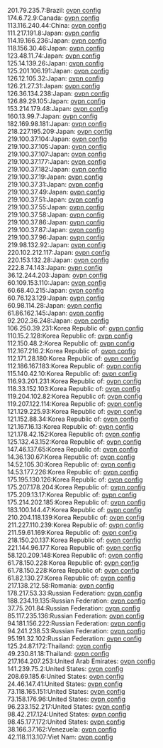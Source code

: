 201.79.235.7:Brazil: [ovpn config](vpn/201_79_235_7.ovpn)  
174.6.72.9:Canada: [ovpn config](vpn/174_6_72_9.ovpn)  
113.116.240.44:China: [ovpn config](vpn/113_116_240_44.ovpn)  
111.217.191.8:Japan: [ovpn config](vpn/111_217_191_8.ovpn)  
114.19.166.236:Japan: [ovpn config](vpn/114_19_166_236.ovpn)  
118.156.30.46:Japan: [ovpn config](vpn/118_156_30_46.ovpn)  
123.48.11.74:Japan: [ovpn config](vpn/123_48_11_74.ovpn)  
125.14.139.26:Japan: [ovpn config](vpn/125_14_139_26.ovpn)  
125.201.106.191:Japan: [ovpn config](vpn/125_201_106_191.ovpn)  
126.12.105.32:Japan: [ovpn config](vpn/126_12_105_32.ovpn)  
126.21.27.31:Japan: [ovpn config](vpn/126_21_27_31.ovpn)  
126.36.134.238:Japan: [ovpn config](vpn/126_36_134_238.ovpn)  
126.89.29.105:Japan: [ovpn config](vpn/126_89_29_105.ovpn)  
153.214.179.48:Japan: [ovpn config](vpn/153_214_179_48.ovpn)  
160.13.99.7:Japan: [ovpn config](vpn/160_13_99_7.ovpn)  
182.169.98.181:Japan: [ovpn config](vpn/182_169_98_181.ovpn)  
218.227.195.209:Japan: [ovpn config](vpn/218_227_195_209.ovpn)  
219.100.37.104:Japan: [ovpn config](vpn/219_100_37_104.ovpn)  
219.100.37.105:Japan: [ovpn config](vpn/219_100_37_105.ovpn)  
219.100.37.107:Japan: [ovpn config](vpn/219_100_37_107.ovpn)  
219.100.37.177:Japan: [ovpn config](vpn/219_100_37_177.ovpn)  
219.100.37.182:Japan: [ovpn config](vpn/219_100_37_182.ovpn)  
219.100.37.19:Japan: [ovpn config](vpn/219_100_37_19.ovpn)  
219.100.37.31:Japan: [ovpn config](vpn/219_100_37_31.ovpn)  
219.100.37.49:Japan: [ovpn config](vpn/219_100_37_49.ovpn)  
219.100.37.51:Japan: [ovpn config](vpn/219_100_37_51.ovpn)  
219.100.37.55:Japan: [ovpn config](vpn/219_100_37_55.ovpn)  
219.100.37.58:Japan: [ovpn config](vpn/219_100_37_58.ovpn)  
219.100.37.86:Japan: [ovpn config](vpn/219_100_37_86.ovpn)  
219.100.37.87:Japan: [ovpn config](vpn/219_100_37_87.ovpn)  
219.100.37.96:Japan: [ovpn config](vpn/219_100_37_96.ovpn)  
219.98.132.92:Japan: [ovpn config](vpn/219_98_132_92.ovpn)  
220.102.212.117:Japan: [ovpn config](vpn/220_102_212_117.ovpn)  
220.153.132.28:Japan: [ovpn config](vpn/220_153_132_28.ovpn)  
222.8.74.143:Japan: [ovpn config](vpn/222_8_74_143.ovpn)  
36.12.244.203:Japan: [ovpn config](vpn/36_12_244_203.ovpn)  
60.109.153.110:Japan: [ovpn config](vpn/60_109_153_110.ovpn)  
60.68.40.215:Japan: [ovpn config](vpn/60_68_40_215.ovpn)  
60.76.123.129:Japan: [ovpn config](vpn/60_76_123_129.ovpn)  
60.98.114.28:Japan: [ovpn config](vpn/60_98_114_28.ovpn)  
61.86.162.145:Japan: [ovpn config](vpn/61_86_162_145.ovpn)  
92.202.36.248:Japan: [ovpn config](vpn/92_202_36_248.ovpn)  
106.250.39.231:Korea Republic of: [ovpn config](vpn/106_250_39_231.ovpn)  
110.15.2.128:Korea Republic of: [ovpn config](vpn/110_15_2_128.ovpn)  
112.150.48.2:Korea Republic of: [ovpn config](vpn/112_150_48_2.ovpn)  
112.167.216.2:Korea Republic of: [ovpn config](vpn/112_167_216_2.ovpn)  
112.171.28.180:Korea Republic of: [ovpn config](vpn/112_171_28_180.ovpn)  
112.186.167.183:Korea Republic of: [ovpn config](vpn/112_186_167_183.ovpn)  
115.140.42.10:Korea Republic of: [ovpn config](vpn/115_140_42_10.ovpn)  
116.93.201.231:Korea Republic of: [ovpn config](vpn/116_93_201_231.ovpn)  
118.33.152.103:Korea Republic of: [ovpn config](vpn/118_33_152_103.ovpn)  
119.204.102.82:Korea Republic of: [ovpn config](vpn/119_204_102_82.ovpn)  
119.207.122.114:Korea Republic of: [ovpn config](vpn/119_207_122_114.ovpn)  
121.129.225.93:Korea Republic of: [ovpn config](vpn/121_129_225_93.ovpn)  
121.152.88.34:Korea Republic of: [ovpn config](vpn/121_152_88_34.ovpn)  
121.167.16.13:Korea Republic of: [ovpn config](vpn/121_167_16_13.ovpn)  
121.178.42.152:Korea Republic of: [ovpn config](vpn/121_178_42_152.ovpn)  
125.132.43.152:Korea Republic of: [ovpn config](vpn/125_132_43_152.ovpn)  
147.46.137.65:Korea Republic of: [ovpn config](vpn/147_46_137_65.ovpn)  
14.36.130.67:Korea Republic of: [ovpn config](vpn/14_36_130_67.ovpn)  
14.52.105.30:Korea Republic of: [ovpn config](vpn/14_52_105_30.ovpn)  
14.53.177.226:Korea Republic of: [ovpn config](vpn/14_53_177_226.ovpn)  
175.195.130.126:Korea Republic of: [ovpn config](vpn/175_195_130_126.ovpn)  
175.207.178.204:Korea Republic of: [ovpn config](vpn/175_207_178_204.ovpn)  
175.209.13.17:Korea Republic of: [ovpn config](vpn/175_209_13_17.ovpn)  
175.214.202.185:Korea Republic of: [ovpn config](vpn/175_214_202_185.ovpn)  
183.100.144.47:Korea Republic of: [ovpn config](vpn/183_100_144_47.ovpn)  
210.204.118.139:Korea Republic of: [ovpn config](vpn/210_204_118_139.ovpn)  
211.227.110.239:Korea Republic of: [ovpn config](vpn/211_227_110_239.ovpn)  
211.59.61.169:Korea Republic of: [ovpn config](vpn/211_59_61_169.ovpn)  
218.150.20.137:Korea Republic of: [ovpn config](vpn/218_150_20_137.ovpn)  
221.144.96.177:Korea Republic of: [ovpn config](vpn/221_144_96_177.ovpn)  
58.120.209.148:Korea Republic of: [ovpn config](vpn/58_120_209_148.ovpn)  
61.78.150.228:Korea Republic of: [ovpn config](vpn/61_78_150_228.ovpn)  
61.78.150.228:Korea Republic of: [ovpn config](vpn/61_78_150_228.ovpn)  
61.82.130.27:Korea Republic of: [ovpn config](vpn/61_82_130_27.ovpn)  
217.138.212.58:Romania: [ovpn config](vpn/217_138_212_58.ovpn)  
178.217.53.33:Russian Federation: [ovpn config](vpn/178_217_53_33.ovpn)  
188.234.19.135:Russian Federation: [ovpn config](vpn/188_234_19_135.ovpn)  
37.75.201.84:Russian Federation: [ovpn config](vpn/37_75_201_84.ovpn)  
85.117.235.136:Russian Federation: [ovpn config](vpn/85_117_235_136.ovpn)  
94.181.156.222:Russian Federation: [ovpn config](vpn/94_181_156_222.ovpn)  
94.241.238.53:Russian Federation: [ovpn config](vpn/94_241_238_53.ovpn)  
95.191.32.102:Russian Federation: [ovpn config](vpn/95_191_32_102.ovpn)  
125.24.87.172:Thailand: [ovpn config](vpn/125_24_87_172.ovpn)  
49.230.81.18:Thailand: [ovpn config](vpn/49_230_81_18.ovpn)  
217.164.207.253:United Arab Emirates: [ovpn config](vpn/217_164_207_253.ovpn)  
141.239.75.2:United States: [ovpn config](vpn/141_239_75_2.ovpn)  
208.69.185.6:United States: [ovpn config](vpn/208_69_185_6.ovpn)  
24.46.147.41:United States: [ovpn config](vpn/24_46_147_41.ovpn)  
73.118.165.151:United States: [ovpn config](vpn/73_118_165_151.ovpn)  
73.158.176.96:United States: [ovpn config](vpn/73_158_176_96.ovpn)  
96.233.152.217:United States: [ovpn config](vpn/96_233_152_217.ovpn)  
98.42.217.124:United States: [ovpn config](vpn/98_42_217_124.ovpn)  
98.45.177.172:United States: [ovpn config](vpn/98_45_177_172.ovpn)  
38.166.37.162:Venezuela: [ovpn config](vpn/38_166_37_162.ovpn)  
42.118.113.107:Viet Nam: [ovpn config](vpn/42_118_113_107.ovpn)  
